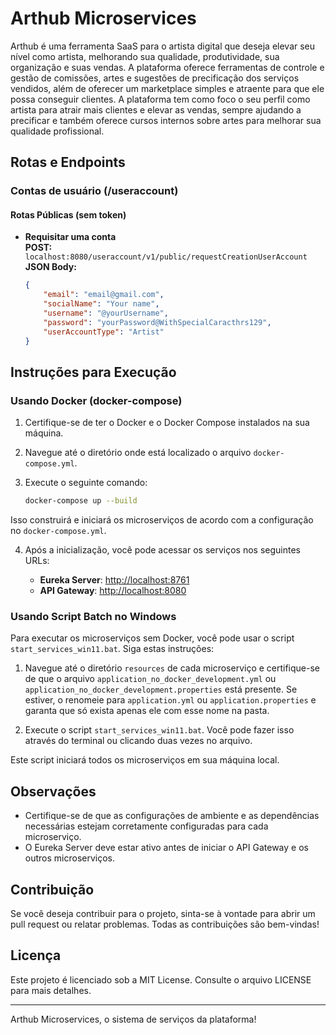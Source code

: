 # Arthub Microservices

Arthub é uma ferramenta SaaS para o artista digital que deseja elevar seu nível como artista, melhorando sua qualidade, produtividade, sua organização e suas vendas. A plataforma oferece ferramentas de controle e gestão de comissões, artes e sugestões de precificação dos serviços vendidos, além de oferecer um marketplace simples e atraente para que ele possa conseguir clientes. A plataforma tem como foco o seu perfil como artista para atrair mais clientes e elevar as vendas, sempre ajudando a precificar e também oferece cursos internos sobre artes para melhorar sua qualidade profissional.

## Rotas e Endpoints

### Contas de usuário (/useraccount)

#### Rotas Públicas (sem token)

- **Requisitar uma conta**  
  **POST:** `localhost:8080/useraccount/v1/public/requestCreationUserAccount`  
  **JSON Body:**
  ```json
  {
      "email": "email@gmail.com",
      "socialName": "Your name", 
      "username": "@yourUsername",
      "password": "yourPassword@WithSpecialCaracthrs129",
      "userAccountType": "Artist"
  }
  ```

## Instruções para Execução

### Usando Docker (docker-compose)

1. Certifique-se de ter o Docker e o Docker Compose instalados na sua máquina.

2. Navegue até o diretório onde está localizado o arquivo `docker-compose.yml`.

3. Execute o seguinte comando:

   ```bash
   docker-compose up --build
   ```

Isso construirá e iniciará os microserviços de acordo com a configuração no `docker-compose.yml`.

4. Após a inicialização, você pode acessar os serviços nos seguintes URLs:

   - **Eureka Server**: [http://localhost:8761](http://localhost:8761)
   - **API Gateway**: [http://localhost:8080](http://localhost:8080)

### Usando Script Batch no Windows

Para executar os microserviços sem Docker, você pode usar o script `start_services_win11.bat`. Siga estas instruções:

1. Navegue até o diretório `resources` de cada microserviço e certifique-se de que o arquivo `application_no_docker_development.yml` ou `application_no_docker_development.properties` está presente. Se estiver, o renomeie para `application.yml` ou `application.properties` e garanta que só exista apenas ele com esse nome na pasta.

2. Execute o script `start_services_win11.bat`. Você pode fazer isso através do terminal ou clicando duas vezes no arquivo.

Este script iniciará todos os microserviços em sua máquina local.

## Observações

- Certifique-se de que as configurações de ambiente e as dependências necessárias estejam corretamente configuradas para cada microserviço.
- O Eureka Server deve estar ativo antes de iniciar o API Gateway e os outros microserviços.

## Contribuição

Se você deseja contribuir para o projeto, sinta-se à vontade para abrir um pull request ou relatar problemas. Todas as contribuições são bem-vindas!

## Licença

Este projeto é licenciado sob a MIT License. Consulte o arquivo LICENSE para mais detalhes.

---

Arthub Microservices, o sistema de serviços da plataforma!

